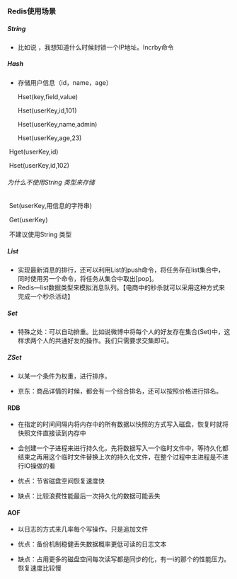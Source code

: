 ### Redis使用场景

##### String

- 比如说 ，我想知道什么时候封锁一个IP地址。Incrby命令

##### Hash

- 存储用户信息（id，name，age）

  Hset(key,field,value)

  Hset(userKey,id,101)

  Hset(userKey,name,admin)

  Hset(userKey,age,23)

​	Hget(userKey,id)

​	Hset(userKey,id,102)

###### 为什么不使用String 类型来存储

​	Set(userKey,用信息的字符串)

​	Get(userKey)

​	不建议使用String 类型

##### List

- 实现最新消息的排行，还可以利用List的push命令，将任务存在list集合中，同时使用另一个命令，将任务从集合中取出[pop]。
- Redis—list数据类型来模拟消息队列。【电商中的秒杀就可以采用这种方式来完成一个秒杀活动】

##### Set

- 特殊之处：可以自动排重。比如说微博中将每个人的好友存在集合(Set)中，这样求两个人的共通好友的操作。我们只需要求交集即可。

##### ZSet

- 以某一个条件为权重，进行排序。

- 京东：商品详情的时候，都会有一个综合排名，还可以按照价格进行排名。



#### RDB

-   在指定的时间间隔内将内存中的所有数据以快照的方式写入磁盘，恢复时就将快照文件直接读到内存中

- 会创建一个子进程来进行持久化，先将数据写入一个临时文件中，等持久化都结束之再用这个临时文件替换上次的持久化文件，在整个过程中主进程是不进行IO操做的看
- 优点：节省磁盘空间恢复速度快 
- 缺点：比较浪费性能最后一次持久化的数据可能丢失

#### AOF

- 以日志的方式来几率每个写操作。只是追加文件

- 优点：备份机制稳健丢失数据概率更低可读的日志文本  
- 缺点：占用更多的磁盘空间每次读写都是同步的化，有一i的那个的性能压力。恢复速度比较慢

